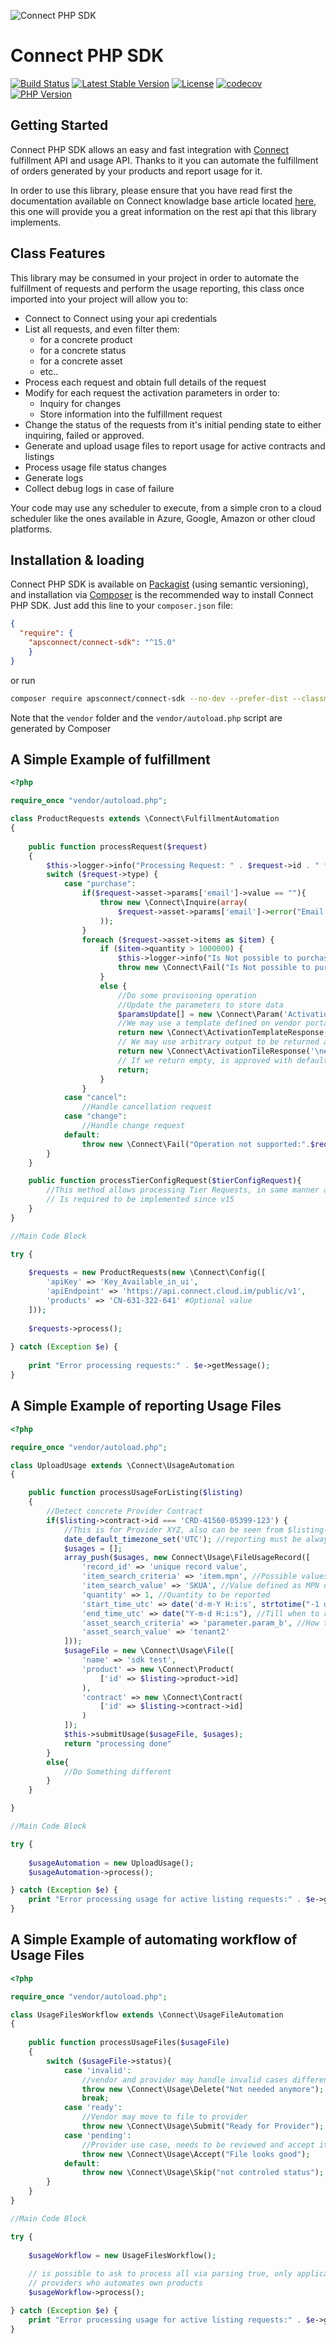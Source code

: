 ![Connect PHP SDK](./assets/connect-logo.png)

# Connect PHP SDK

[![Build Status](https://travis-ci.com/ingrammicro/connect-php-sdk.svg?branch=master)](https://travis-ci.com/ingrammicro/connect-php-sdk) [![Latest Stable Version](https://poser.pugx.org/apsconnect/connect-sdk/v/stable)](https://packagist.org/packages/apsconnect/connect-sdk) [![License](https://poser.pugx.org/apsconnect/connect-sdk/license)](https://packagist.org/packages/apsconnect/connect-sdk) [![codecov](https://codecov.io/gh/ingrammicro/connect-php-sdk/branch/master/graph/badge.svg)](https://codecov.io/gh/ingrammicro/connect-php-sdk)
[![PHP Version](https://img.shields.io/packagist/php-v/apsconnect/connect-sdk.svg?style=flat&branch=master)](https://packagist.org/packages/apsconnect/connect-sdk)

## Getting Started
Connect PHP SDK allows an easy and fast integration with [Connect](http://connect.cloud.im/) fulfillment API and usage API. Thanks to it you can automate the fulfillment of orders generated by your products and report usage for it.

In order to use this library, please ensure that you have read first the documentation available on Connect knowladge base article located [here](http://help.vendor.connect.cloud.im/support/solutions/articles/43000030735-fulfillment-management-module), this one will provide you a great information on the rest api that this library implements.

## Class Features

This library may be consumed in your project in order to automate the fulfillment of requests and perform the usage reporting, this class once imported into your project will allow you to:

- Connect to Connect using your api credentials
- List all requests, and even filter them:
    - for a concrete product
    - for a concrete status
    - for a concrete asset
    - etc..
- Process each request and obtain full details of the request
- Modify for each request the activation parameters in order to:
    - Inquiry for changes
    - Store information into the fulfillment request
- Change the status of the requests from it's initial pending state to either inquiring, failed or approved.
- Generate and upload usage files to report usage for active contracts and listings
- Process usage file status changes
- Generate logs
- Collect debug logs in case of failure

Your code may use any scheduler to execute, from a simple cron to a cloud scheduler like the ones available in Azure, Google, Amazon or other cloud platforms.

## Installation & loading
Connect PHP SDK is available on [Packagist](https://packagist.org/packages/apsconnect/connect-sdk) (using semantic versioning), and installation via [Composer](https://getcomposer.org) is the recommended way to install Connect PHP SDK. Just add this line to your `composer.json` file:

```json
{
  "require": {
    "apsconnect/connect-sdk": "^15.0"
    }
}
```

or run

```sh
composer require apsconnect/connect-sdk --no-dev --prefer-dist --classmap-authoritative
```

Note that the `vendor` folder and the `vendor/autoload.php` script are generated by Composer

## A Simple Example of fulfillment

```php
<?php

require_once "vendor/autoload.php";

class ProductRequests extends \Connect\FulfillmentAutomation
{
    
    public function processRequest($request)
    {
        $this->logger->info("Processing Request: " . $request->id . " for asset: " . $request->asset->id);
        switch ($request->type) {
            case "purchase":
                if($request->asset->params['email']->value == ""){
                    throw new \Connect\Inquire(array(
                        $request->asset->params['email']->error("Email address has not been provided, please provide one")
                    ));
                }
                foreach ($request->asset->items as $item) {
                    if ($item->quantity > 1000000) {
                        $this->logger->info("Is Not possible to purchase product " . $item->id . " more than 1000000 time, requested: " . $item->quantity);
                        throw new \Connect\Fail("Is Not possible to purchase product " . $item->id . " more than 1000000 time, requested: " . $item->quantity);
                    }
                    else {
                        //Do some provisoning operation
                        //Update the parameters to store data
                        $paramsUpdate[] = new \Connect\Param('ActivationKey', 'somevalue');
                        //We may use a template defined on vendor portal as activation response, this will be what customer sees on panel
                        return new \Connect\ActivationTemplateResponse("TL-497-535-242");
                        // We may use arbitrary output to be returned as approval, this will be seen on customer panel. Please see that output must be in markup format
                        return new \Connect\ActivationTileResponse('\n# Welcome to Fallball!\n\nYes, you decided to have an account in our amazing service!\n\n');
                        // If we return empty, is approved with default message
                        return;
                    }
                }
            case "cancel":
                //Handle cancellation request
            case "change":
                //Handle change request
            default:
                throw new \Connect\Fail("Operation not supported:".$request->type);
        }
    }

    public function processTierConfigRequest($tierConfigRequest){
        //This method allows processing Tier Requests, in same manner as simple requests.
        // Is required to be implemented since v15
    }
}

//Main Code Block

try {
    
    $requests = new ProductRequests(new \Connect\Config([
        'apiKey' => 'Key_Available_in_ui',
        'apiEndpoint' => 'https://api.connect.cloud.im/public/v1',
        'products' => 'CN-631-322-641' #Optional value
    ]));
    
    $requests->process();
    
} catch (Exception $e) {
    
    print "Error processing requests:" . $e->getMessage();
}
```

## A Simple Example of reporting Usage Files

```php
<?php

require_once "vendor/autoload.php";

class UploadUsage extends \Connect\UsageAutomation
{

    public function processUsageForListing($listing)
    {
        //Detect concrete Provider Contract
        if($listing->contract->id === 'CRD-41560-05399-123') {
            //This is for Provider XYZ, also can be seen from $listing->provider->id and parametrized further via marketplace available at $listing->marketplace->id
            date_default_timezone_set('UTC'); //reporting must be always based on UTC
            $usages = [];
            array_push($usages, new Connect\Usage\FileUsageRecord([
                'record_id' => 'unique record value',
                'item_search_criteria' => 'item.mpn', //Possible values are item.mpn or item.local_id
                'item_search_value' => 'SKUA', //Value defined as MPN on vendor portal
                'quantity' => 1, //Quantity to be reported
                'start_time_utc' => date('d-m-Y H:i:s', strtotime("-1 days")), //From when to report
                'end_time_utc' => date("Y-m-d H:i:s"), //Till when to report
                'asset_search_criteria' => 'parameter.param_b', //How to find the asset on Connect, typical use case is to use a parameter provided by vendor, in this case called param_b, additionally can be used asset.id in case you want to use Connect identifiers
                'asset_search_value' => 'tenant2'
            ]));
            $usageFile = new \Connect\Usage\File([
                'name' => 'sdk test',
                'product' => new \Connect\Product(
                    ['id' => $listing->product->id]
                ),
                'contract' => new \Connect\Contract(
                    ['id' => $listing->contract->id]
                )
            ]);
            $this->submitUsage($usageFile, $usages);
            return "processing done"
        }
        else{
            //Do Something different
        }
    }

}

//Main Code Block

try {
    
    $usageAutomation = new UploadUsage();
    $usageAutomation->process();

} catch (Exception $e) {
    print "Error processing usage for active listing requests:" . $e->getMessage();
}
```

## A Simple Example of automating workflow of Usage Files

```php
<?php

require_once "vendor/autoload.php";

class UsageFilesWorkflow extends \Connect\UsageFileAutomation
{
    
    public function processUsageFiles($usageFile)
    {
        switch ($usageFile->status){
            case 'invalid':
                //vendor and provider may handle invalid cases different, probably notifying their staff
                throw new \Connect\Usage\Delete("Not needed anymore");
                break;
            case 'ready':
                //Vendor may move to file to provider
                throw new \Connect\Usage\Submit("Ready for Provider");
            case 'pending':
                //Provider use case, needs to be reviewed and accept it
                throw new \Connect\Usage\Accept("File looks good");
            default:
                throw new \Connect\Usage\Skip("not controled status");
        }
    }
}

//Main Code Block

try {
    
    $usageWorkflow = new UsageFilesWorkflow();
    
    // is possible to ask to process all via parsing true, only applicable for
    // providers who automates own products
    $usageWorkflow->process(); 

} catch (Exception $e) {
    print "Error processing usage for active listing requests:" . $e->getMessage();
}
```
